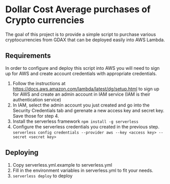 # Dollar Cost Average purchases of Crypto currencies
The goal of this project is to provide a simple script to purchase various cryptocurrencies from GDAX that can be deployed 
easily into AWS Lambda.

## Requirements
In order to configure and deploy this script into AWS you will need to sign up for AWS and create account credentials with
appropriate credentials.

1. Follow the instructions at https://docs.aws.amazon.com/lambda/latest/dg/setup.html to sign up for AWS and 
create an admin account in IAM service (IAM is their authentication service)
2. In IAM, select the admin account you just created and go into the Security Credentials tab and gerenate a new access key
and secret key.  Save those for step 4.
3. Install the serverless framework
   `npm install -g serverless`
4. Configure the serverless credentials you created in the previous step.
   `serverless config credentials --provider aws --key <access key> --secret <secret key>`
   
## Deploying
1. Copy serverless.yml.example to serverless.yml
2. Fill in the environment variables in serverless.yml to fit your needs.
3. `serverless deploy` to deploy
